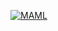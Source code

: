 [![MAML](http://img.youtube.com/vi/JQfu9-4LLTA/0.jpg)](http://www.youtube.com/watch?v=JQfu9-4LLTA
"Model Agnostic Meta Learning")

